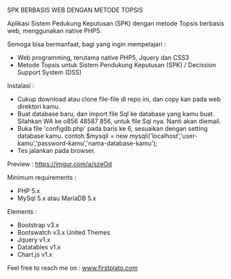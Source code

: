 SPK BERBASIS WEB DENGAN METODE TOPSIS

Aplikasi Sistem Pedukung Keputusan (SPK) dengan metode Topsis berbasis web, menggunakan native PHP5.

Semoga bisa bermanfaat, bagi yang ingin mempelajari :
- Web programming, terutama native PHP5, Jquery dan CSS3
- Metode Topsis untuk Sistem Pendukung Keputusan (SPK) / Decission Support System (DSS)

Instalasi :
- Cukup download atau clone file-file di repo ini, dan copy kan pada web direktori kamu.
- Buat database baru, dan import file Sql ke database yang kamu buat. 
  Silahkan WA ke o856 48587 856, untuk file Sql nya. Nanti akan diemail. 
- Buka file 'configdb.php' pada baris ke 6, sesuaikan dengan setting database kamu.
  contoh $mysqli = new mysqli('localhost','user-kamu','password-kamu','nama-database-kamu');
- Tes jalankan pada browser.

Preview :
https://imgur.com/a/szeOd

Minimum requirements :
- PHP 5.x
- MySql 5.x atau MariaDB 5.x

Elements :
- Bootstrap v3.x
- Bootswatch v3.x United Themes
- Jquery v1.x
- Datatables v1.x
- Chart.js v1.x

Feel free to reach me on : 
www.firstplato.com
